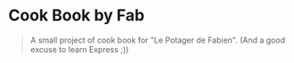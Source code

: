 # Cook Book by Fab

  
> A small project of cook book for "Le Potager de Fabien". (And a good excuse to learn Express ;))   

